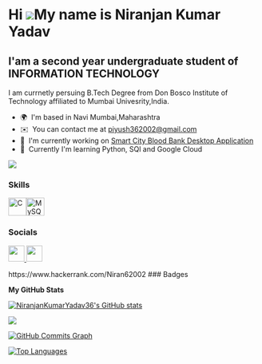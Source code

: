 Hi ![](https://user-images.githubusercontent.com/18350557/176309783-0785949b-9127-417c-8b55-ab5a4333674e.gif)My name is Niranjan Kumar Yadav
============================================================================================================================================

I'am a  second year undergraduate student of INFORMATION TECHNOLOGY 
----------------------------------------

I am currnetly persuing B.Tech Degree  from Don Bosco Institute of Technology affiliated to Mumbai Univesrity,India.

* 🌍  I'm based in Navi Mumbai,Maharashtra
* ✉️  You can contact me at [piyush362002@gmail.com](mailto:piyush362002@gmail.com)
* 🚀  I'm currently working on [Smart City Blood Bank Desktop Application](https://github.com/NiranjanKumarYadav36/Smart-City-Blood-Bank-Application)
* 🧠  Currently I'm learning Python, SQl and Google Cloud

<a href="https://www.github.com/NiranjanKumarYadav36" target="_blank" rel="noreferrer"><img
src="https://img.shields.io/github/followers/NiranjanKumarYadav36?logo=github&style=for-the-badge&color=f97316&labelColor=27272a" /></a>

### Skills


<p align="left">
<a href="https://docs.microsoft.com/en-us/cpp/?view=msvc-170" target="_blank" rel="noreferrer"><img src="https://raw.githubusercontent.com/danielcranney/readme-generator/main/public/icons/skills/c-colored.svg" width="36" height="36" alt="C" /></a><a href="https://www.mysql.com/" target="_blank" rel="noreferrer"><img src="https://raw.githubusercontent.com/danielcranney/readme-generator/main/public/icons/skills/mysql-colored.svg" width="36" height="36" alt="MySQL" /></a>
</p>


### Socials

<p align="left"> <a href="https://www.github.com/NiranjanKumarYadav36" target="_blank" rel="noreferrer"> <picture> <source media="(prefers-color-scheme: dark)" srcset="https://raw.githubusercontent.com/danielcranney/readme-generator/main/public/icons/socials/github-dark.svg" /> <source media="(prefers-color-scheme: light)" srcset="https://raw.githubusercontent.com/danielcranney/readme-generator/main/public/icons/socials/github.svg" /> <img src="https://raw.githubusercontent.com/danielcranney/readme-generator/main/public/icons/socials/github.svg" width="32" height="32" /> </picture> </a> <a href="https://www.linkedin.com/in/niranjan-kumar-yadav-11b365284" target="_blank" rel="noreferrer"> <picture> <source media="(prefers-color-scheme: dark)" srcset="https://raw.githubusercontent.com/danielcranney/readme-generator/main/public/icons/socials/linkedin-dark.svg" /> <source media="(prefers-color-scheme: light)" srcset="https://raw.githubusercontent.com/danielcranney/readme-generator/main/public/icons/socials/linkedin.svg" /> <img src="https://raw.githubusercontent.com/danielcranney/readme-generator/main/public/icons/socials/linkedin.svg" width="32" height="32" /> </picture> </a></p>
https://www.hackerrank.com/Niran62002
### Badges

<b>My GitHub Stats</b>

<a href="http://www.github.com/NiranjanKumarYadav36"><img src="https://github-readme-stats.vercel.app/api?username=NiranjanKumarYadav36&show_icons=true&hide=&count_private=true&title_color=10b981&text_color=3382ed&icon_color=f97316&bg_color=27272a&hide_border=true&show_icons=true" alt="NiranjanKumarYadav36's GitHub stats" /></a>

<a href="http://www.github.com/NiranjanKumarYadav36"><img src="https://github-readme-streak-stats.herokuapp.com/?user=NiranjanKumarYadav36&stroke=3382ed&background=27272a&ring=10b981&fire=10b981&currStreakNum=3382ed&currStreakLabel=10b981&sideNums=3382ed&sideLabels=3382ed&dates=3382ed&hide_border=true" /></a>

<a href="http://www.github.com/NiranjanKumarYadav36"><img src="https://github-readme-activity-graph.cyclic.app/graph?username=NiranjanKumarYadav36&bg_color=27272a&color=3382ed&line=f97316&point=3382ed&area_color=27272a&area=true&hide_border=true&custom_title=GitHub%20Commits%20Graph" alt="GitHub Commits Graph" /></a>

<a href="https://github.com/NiranjanKumarYadav36" align="left"><img src="https://github-readme-stats.vercel.app/api/top-langs/?username=NiranjanKumarYadav36&langs_count=10&title_color=10b981&text_color=3382ed&icon_color=f97316&bg_color=27272a&hide_border=true&locale=en&custom_title=Top%20%Languages" alt="Top Languages" /></a>
